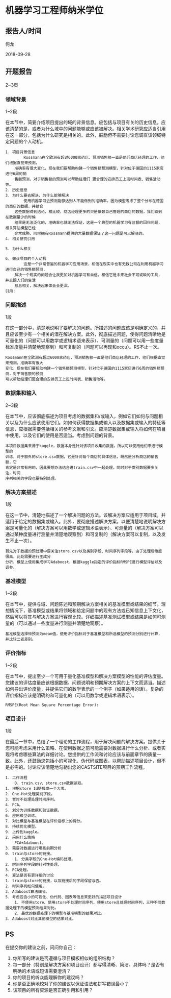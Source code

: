 # 机器学习工程师纳米学位

## 报告人/时间
何龙

2018-09-28

## 开题报告
2~3页

### 领域背景
1~2段

在本节中，简要介绍项目提出的域的背景信息。应包括与项目有关的历史信息。应该清楚的是，或者为什么域中的问题能够或应该被解决。相关学术研究应适当引用在这一部分，包括为什么研究是相关的。此外，鼓励但不需要讨论您调查该领域特定问题的个人动机。

    1. 项目背景信息
            Rossmann在全欧洲有超过6000家药店，预测销售额一直是他们商店经理的工作，他们根据直觉来预测，
	    准确率有很大变化，现在我们要帮助构建一个销售额预测模型，针对位于德国的1115家店进行6周的销
	    售额预测，对于销售额的预测可以帮助经理们 更合理的安排员工上班时间表、销售活动等。
    2. 历史信息
    3. 为什么要去解决，为什么能够解决
            使用机器学习去预测能够达到人不能做到的准确率，因为模型考虑了整个分布在德国的商店的数据，并结合
	    这些数据得到结论，相比较，商店经理更多的只是依赖自己管理的商店的数据，我们直到在数据量少的时候
	    结果是无法泛化的，准确率也就无法保证，这是一个典型的机器学习有监督的回归问题，相关算法模型已经
	    非常成熟，同时拥有Rossmann提供的大量数据保证了这一问题是可以解决的。
    4. 相关研究引用
            
    5. 为什么相关
            
    6. 做该项目的个人动机
            这是一个非常普遍的机器学习应用场景，相信在现实中也有无数公司在利用机器学习进行自己的销售额预测，
	    解决一个现实的问题会让我更加对机器学习有自信，相信它是未来社会不可或缺的工具，并且跟人们的生活
	    息息相关，解决起来体会会更深。
    引用：

### 问题描述
1段

在这一部分中，清楚地说明了要解决的问题。所描述的问题应该是明确定义的，并且应该至少有一个相关的潜在解决方案。此外，彻底描述问题，使得问题清晰地是可量化的（问题可以用数学或逻辑术语来表示）、可测量的（问题可以用一些度量标准度量并清楚地观察到）和可复制的（问题可以再现和occu）。RS不止一次。

    Rossmann在全欧洲有超过6000家药店，预测销售额一直是他们商店经理的工作，他们根据直觉来预测，准确率有很大
    变化，现在我们要帮助构建一个销售额预测模型，针对位于德国的1115家店进行6周的销售额预测，对于销售额的预测
    可以帮助经理们更合理的安排员工上班时间表、销售活动等。

### 数据集和输入
2~3段

在本节中，应该彻底描述为项目考虑的数据集和/或输入，例如它们如何与问题相关以及为什么应该使用它们。如如何获得数据集或输入以及数据集或输入的特征等信息，应根据需要包括相关的参考文献和引文。应清楚数据集或输入将如何在项目中使用，以及它们的使用是否适当。考虑到问题的背景。

    本项目数据集来源于kaggle，数据本身是针对该项目收集的数据，所以可以使用他们来进行模型的
    训练，对于额外的store.csv数据，它是针对每个商店的具体信息，既然是分析商店的销售额，它
    肯定是非常有用的，因此要想办法结合进train.csv中一起处理，同时对于类别数据要多关注，时间
    序列相关的字段也要特别处理。

### 解决方案描述
1段

在这一节中，清楚地描述了一个解决问题的方法。该解决方案应适用于项目域，并适用于给定的数据集或输入。此外，要彻底描述解决方案，以便清楚地说明解决方案是可量化的（解决方案可以用数学或逻辑术语表示）、可测量的（解决方案可以通过某种度量进行测量并清楚地观察到）和可复制的（解决方案可以复制，以及发生不止一次）。

	首先对于数据的预处理中要关注store.csv以及类别字段、时间序列字段等，由于处理后维度很高，此处需要进行主成分
	分析，模型上使用集成学习Adaboost，根据kaggle指定的评价指标RMSPE进行模型评估以及调参。

### 基准模型
1~2段

在本节中，提供与域、问题陈述和预期解决方案相关的基准模型或结果的细节。理想情况下，基准模型或结果将领域和给定问题中的现有方法或已知信息上下文化，然后可以将其与解决方案进行客观比较。详细描述基准测试模型或结果是如何可测量的（可以通过一些度量进行测量并清楚地观察）。

    基准模型选择恒预测为mean值，使用评价指标对于基准模型和所选模型的预测分别进行计算，并比较二者差别。

### 评价指标
1~2段

在本节中，提出至少一个可用于量化基准模型和解决方案模型的性能的评估度量。您建议的评估度量应该根据数据、问题说明和预期解决方案的上下文而适当。描述如何导出评价度量，并提供它们的数学表示的一个例子（如果适用的话）。复杂的评价指标应该是明确的和可量化的（可以用数学或逻辑术语表示）。

    RMSPE(Root Mean Square Percentage Error):

### 项目设计
1段

在最后一节中，总结了一个理论的工作流程，用于解决问题的解决方案。提供关于您可能考虑采用什么策略、在使用数据之前可能需要对数据进行什么分析、或者实现将考虑哪些算法的详细讨论。您提供的工作流和讨论应该与前面章节的质量一致。此外，还鼓励您包括小的可视化、伪代码或图表，以帮助描述项目设计，但不是必需的。讨论应该清楚地勾勒出您的CASTSITE项目的预期工作流程。

    1. 工作流程
        0. train.csv、store.csv数据读取。
	1. 根据store Id链接成一个大表。
	2. One-Hot处理类别字段。
	3. 暂时不处理处理时间序列。
	4. PCA。
	5. 划分为训练数据和验证数据。
	6. 应用模型训练。
	7. 对比模型与基准模型在评价指标上的得分。
	8. 持续优化模型。
	9. 上传到kaggle。
    2. 采用什么策略
        PCA+Adaboost。
    3. 需要对数据进行哪些前期分析
	0. train与store的链接。
        1. 分类字段的One-Hot编码处理。
	2. 时间序列字段的针对性处理。
	3. PCA处理。
    4. 算法是否有更详细的讨论
	1. train与store的链接，以及链接后的字段保留与否。
	2. 时间序列如何使用。
	3. Adaboost算法细节。
    5. 考虑包含小的可视化、伪代码、图表等信息来更好的描述项目设计
        1. 不使用store、使用store不处理时间序列、使用store且处理时间序列，三种不同数据处理下的模型预测结果对比。
        2. 最优的数据处理下的模型与基准模型的结果对比。
	3. Adaboost对比其他模型的结果对比。

## PS
在提交你的建议之前，问问你自己：
1. 你所写的建议是否遵循与项目模板相似的组织结构？
2. 每一部分（特别是解决方案和项目设计）都写得清晰、简洁、具体吗？是否有明确的术语或短语需要澄清？
3. 你的项目的听众能理解你的建议吗？
4. 你是否正确地校对了你的建议以保证语法和拼写错误最小？
5. 该项目的所有资源是否正确引用和引用？
